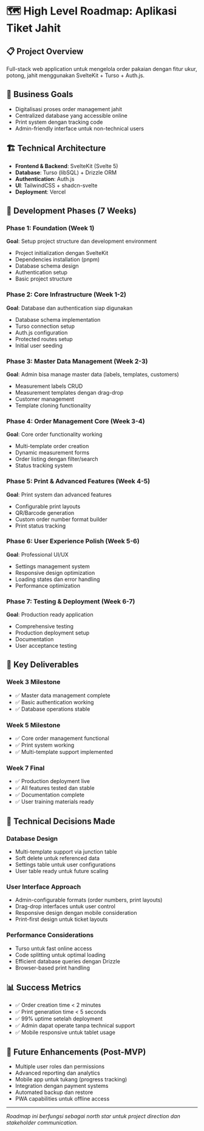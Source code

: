 # 🗺️ High Level Roadmap: Aplikasi Tiket Jahit

## 📋 Project Overview
Full-stack web application untuk mengelola order pakaian dengan fitur ukur, potong, jahit menggunakan SvelteKit + Turso + Auth.js.

## 🎯 Business Goals
- Digitalisasi proses order management jahit
- Centralized database yang accessible online
- Print system dengan tracking code
- Admin-friendly interface untuk non-technical users

## 🏗️ Technical Architecture
- **Frontend & Backend**: SvelteKit (Svelte 5)
- **Database**: Turso (libSQL) + Drizzle ORM
- **Authentication**: Auth.js
- **UI**: TailwindCSS + shadcn-svelte
- **Deployment**: Vercel

## 📅 Development Phases (7 Weeks)

### Phase 1: Foundation (Week 1)
**Goal**: Setup project structure dan development environment
- Project initialization dengan SvelteKit
- Dependencies installation (pnpm)
- Database schema design
- Authentication setup
- Basic project structure

### Phase 2: Core Infrastructure (Week 1-2)
**Goal**: Database dan authentication siap digunakan
- Database schema implementation
- Turso connection setup
- Auth.js configuration
- Protected routes setup
- Initial user seeding

### Phase 3: Master Data Management (Week 2-3)
**Goal**: Admin bisa manage master data (labels, templates, customers)
- Measurement labels CRUD
- Measurement templates dengan drag-drop
- Customer management
- Template cloning functionality

### Phase 4: Order Management Core (Week 3-4)
**Goal**: Core order functionality working
- Multi-template order creation
- Dynamic measurement forms
- Order listing dengan filter/search
- Status tracking system

### Phase 5: Print & Advanced Features (Week 4-5)
**Goal**: Print system dan advanced features
- Configurable print layouts
- QR/Barcode generation
- Custom order number format builder
- Print status tracking

### Phase 6: User Experience Polish (Week 5-6)
**Goal**: Professional UI/UX
- Settings management system
- Responsive design optimization
- Loading states dan error handling
- Performance optimization

### Phase 7: Testing & Deployment (Week 6-7)
**Goal**: Production ready application
- Comprehensive testing
- Production deployment setup
- Documentation
- User acceptance testing

## 🎁 Key Deliverables

### Week 3 Milestone
- ✅ Master data management complete
- ✅ Basic authentication working
- ✅ Database operations stable

### Week 5 Milestone  
- ✅ Core order management functional
- ✅ Print system working
- ✅ Multi-template support implemented

### Week 7 Final
- ✅ Production deployment live
- ✅ All features tested dan stable
- ✅ Documentation complete
- ✅ User training materials ready

## 🔧 Technical Decisions Made

### Database Design
- Multi-template support via junction table
- Soft delete untuk referenced data
- Settings table untuk user configurations
- User table ready untuk future scaling

### User Interface Approach
- Admin-configurable formats (order numbers, print layouts)
- Drag-drop interfaces untuk user control
- Responsive design dengan mobile consideration
- Print-first design untuk ticket layouts

### Performance Considerations
- Turso untuk fast online access
- Code splitting untuk optimal loading
- Efficient database queries dengan Drizzle
- Browser-based print handling

## 📊 Success Metrics
- ✅ Order creation time < 2 minutes
- ✅ Print generation time < 5 seconds
- ✅ 99% uptime setelah deployment
- ✅ Admin dapat operate tanpa technical support
- ✅ Mobile responsive untuk tablet usage

## 🚀 Future Enhancements (Post-MVP)
- Multiple user roles dan permissions
- Advanced reporting dan analytics  
- Mobile app untuk tukang (progress tracking)
- Integration dengan payment systems
- Automated backup dan restore
- PWA capabilities untuk offline access

---

*Roadmap ini berfungsi sebagai north star untuk project direction dan stakeholder communication.*